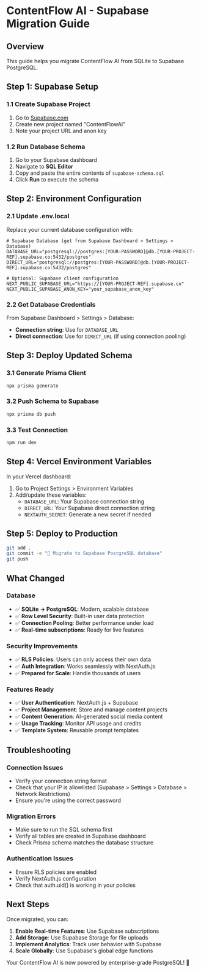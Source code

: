 # ContentFlow AI - Supabase Migration Guide

## Overview
This guide helps you migrate ContentFlow AI from SQLite to Supabase PostgreSQL.

## Step 1: Supabase Setup

### 1.1 Create Supabase Project
1. Go to [Supabase.com](https://supabase.com)
2. Create new project named "ContentFlowAI"
3. Note your project URL and anon key

### 1.2 Run Database Schema
1. Go to your Supabase dashboard
2. Navigate to **SQL Editor**
3. Copy and paste the entire contents of `supabase-schema.sql`
4. Click **Run** to execute the schema

## Step 2: Environment Configuration

### 2.1 Update .env.local
Replace your current database configuration with:

```env
# Supabase Database (get from Supabase Dashboard > Settings > Database)
DATABASE_URL="postgresql://postgres:[YOUR-PASSWORD]@db.[YOUR-PROJECT-REF].supabase.co:5432/postgres"
DIRECT_URL="postgresql://postgres:[YOUR-PASSWORD]@db.[YOUR-PROJECT-REF].supabase.co:5432/postgres"

# Optional: Supabase client configuration
NEXT_PUBLIC_SUPABASE_URL="https://[YOUR-PROJECT-REF].supabase.co"
NEXT_PUBLIC_SUPABASE_ANON_KEY="your_supabase_anon_key"
```

### 2.2 Get Database Credentials
From Supabase Dashboard > Settings > Database:
- **Connection string**: Use for `DATABASE_URL`
- **Direct connection**: Use for `DIRECT_URL` (if using connection pooling)

## Step 3: Deploy Updated Schema

### 3.1 Generate Prisma Client
```bash
npx prisma generate
```

### 3.2 Push Schema to Supabase
```bash
npx prisma db push
```

### 3.3 Test Connection
```bash
npm run dev
```

## Step 4: Vercel Environment Variables

In your Vercel dashboard:
1. Go to Project Settings > Environment Variables
2. Add/update these variables:
   - `DATABASE_URL`: Your Supabase connection string
   - `DIRECT_URL`: Your Supabase direct connection string
   - `NEXTAUTH_SECRET`: Generate a new secret if needed

## Step 5: Deploy to Production

```bash
git add .
git commit -m "🚀 Migrate to Supabase PostgreSQL database"
git push
```

## What Changed

### Database
- ✅ **SQLite → PostgreSQL**: Modern, scalable database
- ✅ **Row Level Security**: Built-in user data protection
- ✅ **Connection Pooling**: Better performance under load
- ✅ **Real-time subscriptions**: Ready for live features

### Security Improvements
- ✅ **RLS Policies**: Users can only access their own data
- ✅ **Auth Integration**: Works seamlessly with NextAuth.js
- ✅ **Prepared for Scale**: Handle thousands of users

### Features Ready
- ✅ **User Authentication**: NextAuth.js + Supabase
- ✅ **Project Management**: Store and manage content projects
- ✅ **Content Generation**: AI-generated social media content
- ✅ **Usage Tracking**: Monitor API usage and credits
- ✅ **Template System**: Reusable prompt templates

## Troubleshooting

### Connection Issues
- Verify your connection string format
- Check that your IP is allowlisted (Supabase > Settings > Database > Network Restrictions)
- Ensure you're using the correct password

### Migration Errors
- Make sure to run the SQL schema first
- Verify all tables are created in Supabase dashboard
- Check Prisma schema matches the database structure

### Authentication Issues
- Ensure RLS policies are enabled
- Verify NextAuth.js configuration
- Check that auth.uid() is working in your policies

## Next Steps

Once migrated, you can:
1. **Enable Real-time Features**: Use Supabase subscriptions
2. **Add Storage**: Use Supabase Storage for file uploads
3. **Implement Analytics**: Track user behavior with Supabase
4. **Scale Globally**: Use Supabase's global edge functions

Your ContentFlow AI is now powered by enterprise-grade PostgreSQL! 🎉